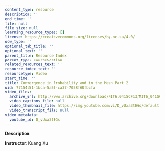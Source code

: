 ```yaml
---
content_type: resource
description: ''
end_time: ''
file: null
file_size: null
learning_resource_types: []
license: https://creativecommons.org/licenses/by-nc-sa/4.0/
ocw_type: ''
optional_tab_title: ''
optional_text: ''
parent_title: Resource Index
parent_type: CourseSection
related_resources_text: ''
resource_index_text: ''
resourcetype: Video
start_time: ''
title: Convergence in Probability and in the Mean Part 2
uid: 77154151-1bca-5a56-ca37-7058f68fbcfa
video_files:
  archive_url: http://www.archive.org/download/MIT6.041SCF13/MIT6_041SCF13_No32_Rec20_P2_ConvgProb1_Part%28e%29%28f%29_300k.mp4
  video_captions_file: null
  video_thumbnail_file: https://img.youtube.com/vi/D_vUxa3tEGs/default.jpg
  video_transcript_file: null
video_metadata:
  youtube_id: D_vUxa3tEGs
---
```


**Description**:

**Instructor**: Kuang Xu

